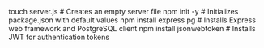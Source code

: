 touch server.js          # Creates an empty server file
npm init -y             # Initializes package.json with default values
npm install express pg  # Installs Express web framework and PostgreSQL client
npm install jsonwebtoken # Installs JWT for authentication tokens
